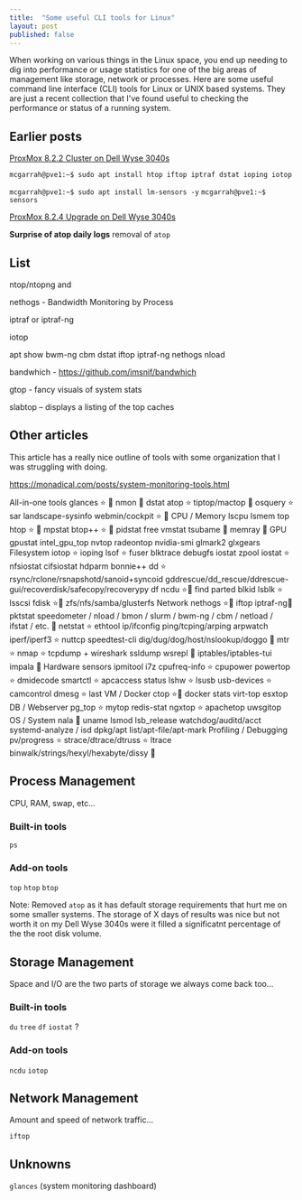 ```yaml
---
title:  "Some useful CLI tools for Linux"
layout: post
published: false
---
```


When working on various things in the Linux space, you end up needing to dig into performance or usage statistics for one of the big areas of management like storage, network or processes.
Here are some useful command line interface (CLI) tools for Linux or UNIX based systems. They are just a recent collection that I've found useful to checking the performance or status of a running system.

<!-- excerpt-end -->

## Earlier posts

[ProxMox 8.2.2 Cluster on Dell Wyse 3040s](https://www.mcgarrah.org/proxmox-8-dell-wyse-3040/)

`mcgarrah@pve1:~$ sudo apt install htop iftop iptraf dstat ioping iotop`

`mcgarrah@pve1:~$ sudo apt install lm-sensors -y`
`mcgarrah@pve1:~$ sensors`

[ProxMox 8.2.4 Upgrade on Dell Wyse 3040s](https://www.mcgarrah.org/proxmox-8-dell-wyse-3040-upgrade/)

**Surprise of atop daily logs** removal of `atop`

## List

ntop/ntopng and 

nethogs - Bandwidth Monitoring by Process

iptraf or iptraf-ng

iotop

apt show bwm-ng cbm dstat iftop iptraf-ng nethogs nload

bandwhich - https://github.com/imsnif/bandwhich

gtop - fancy visuals of system stats

slabtop – displays a listing of the top caches

## Other articles

This article has a really nice outline of tools with some organization that I was struggling with doing.

https://monadical.com/posts/system-monitoring-tools.html

All-in-one tools
    glances ⭐️ 🌈
    nmon 🌈
    dstat
    atop ⭐️
    tiptop/mactop 🌈
    osquery ⭐️
    sar
    landscape-sysinfo
    webmin/cockpit ⭐️ 🌈
CPU / Memory
    lscpu
    lsmem
    top
    htop ⭐️ 🌈
    mpstat
    btop++ ⭐️ 🌈
    pidstat
    free
    vmstat
    tsubame 🌈
    memray 🌈
GPU
    gpustat
    intel_gpu_top
    nvtop
    radeontop
    nvidia-smi
    glmark2
    glxgears
Filesystem
    iotop ⭐️
    ioping
    lsof ⭐️
    fuser
    blktrace
    debugfs
    iostat
    zpool iostat ⭐️
    nfsiostat
    cifsiostat
    hdparm
    bonnie++
    dd ⭐️
    rsync/rclone/rsnapshotd/sanoid+syncoid
    gddrescue/dd_rescue/ddrescue-gui/recoverdisk/safecopy/recoverypy
    df
    ncdu ⭐️🌈
    find
    parted
    blkid
    lsblk ⭐️
    lsscsi
    fdisk ⭐️🌈
    zfs/nfs/samba/glusterfs
Network
    nethogs ⭐️🌈
    iftop
    iptraf-ng🌈
    pktstat
    speedometer / nload / bmon / slurm / bwm-ng / cbm / netload / ifstat / etc. 🌈
    netstat ⭐️
    ethtool
    ip/ifconfig
    ping/tcping/arping
    arpwatch
    iperf/iperf3 ⭐️
    nuttcp
    speedtest-cli
    dig/dug/dog/host/nslookup/doggo 🌈
    mtr ⭐️
    nmap ⭐️
    tcpdump + wireshark
    ssldump
    wsrepl 🌈
    iptables/iptables-tui
    impala 🌈
Hardware
    sensors
    ipmitool
    i7z
    cpufreq-info ⭐️
    cpupower
    powertop ⭐️
    dmidecode
    smartctl ⭐️
    apcaccess status
    lshw ⭐️
    lsusb
    usb-devices ⭐️
    camcontrol
    dmesg ⭐️
    last
VM / Docker
    ctop ⭐️🌈
    docker stats
    virt-top
    esxtop
DB / Webserver
    pg_top ⭐️
    mytop
    redis-stat
    ngxtop ⭐️
    apachetop
    uwsgitop
OS / System
    nala 🌈
    uname
    lsmod
    lsb_release
    watchdog/auditd/acct
    systemd-analyze / isd
    dpkg/apt list/apt-file/apt-mark
Profiling / Debugging
    pv/progress ⭐️
    strace/dtrace/dtruss ⭐️
    ltrace
    binwalk/strings/hexyl/hexabyte/dissy 🌈

## Process Management

CPU, RAM, swap, etc...

### Built-in tools

`ps`

### Add-on tools

`top`
`htop`
`btop`

Note: Removed `atop` as it has default storage requirements that hurt me on some smaller systems. The storage of X days of results was nice but not worth it on my Dell Wyse 3040s were it filled a significatnt percentage of the the root disk volume.

## Storage Management

Space and I/O are the two parts of storage we always come back too...

### Built-in tools

`du`
`tree`
`df`
`iostat` ?

### Add-on tools

`ncdu`
`iotop`

## Network Management

Amount and speed of network traffic...

`iftop`

## Unknowns

`glances` (system monitoring dashboard)

